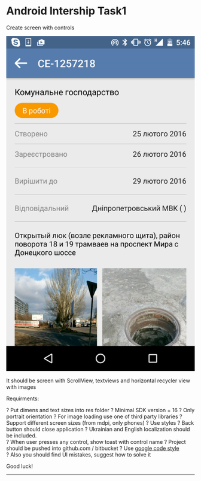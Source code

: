 # Android Intership Task1


Create screen with controls

![alt tag](screenshot_Task1_UI.png)

It should be screen with ScrollView, textviews and  horizontal recycler view with images

Requirments: 

? Put dimens and text sizes into res folder
? Minimal SDK version = 16
? Only portrait orientation
? For image loading use one of third party libraries 
? Support different screen sizes  (from mdpi, only phones)
? Use styles 
? Back button should close application
? Ukrainian and English localization should be included.  
? When user presses any control, show toast with control name
? Project should be pushed into github.com / bitbucket
? Use [google code style](https://source.android.com/source/code-style.html)  
? Also you should find UI mistakes, suggest how to solve it

Good luck!
_________________________________________________________________




